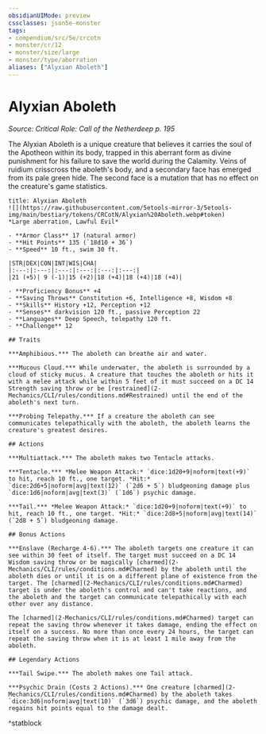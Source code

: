 ```yaml
---
obsidianUIMode: preview
cssclasses: json5e-monster
tags:
- compendium/src/5e/crcotn
- monster/cr/12
- monster/size/large
- monster/type/aberration
aliases: ["Alyxian Aboleth"]
---
```

# Alyxian Aboleth
*Source: Critical Role: Call of the Netherdeep p. 195*  

The Alyxian Aboleth is a unique creature that believes it carries the soul of the Apotheon within its body, trapped in this aberrant form as divine punishment for his failure to save the world during the Calamity. Veins of ruidium crisscross the aboleth's body, and a secondary face has emerged from its pale green hide. The second face is a mutation that has no effect on the creature's game statistics.

```ad-statblock
title: Alyxian Aboleth
![](https://raw.githubusercontent.com/5etools-mirror-3/5etools-img/main/bestiary/tokens/CRCotN/Alyxian%20Aboleth.webp#token)
*Large aberration, Lawful Evil*

- **Armor Class** 17 (natural armor)
- **Hit Points** 135 (`18d10 + 36`)
- **Speed** 10 ft., swim 30 ft.

|STR|DEX|CON|INT|WIS|CHA|
|:---:|:---:|:---:|:---:|:---:|:---:|
|21 (+5)| 9 (-1)|15 (+2)|18 (+4)|18 (+4)|18 (+4)|

- **Proficiency Bonus** +4
- **Saving Throws** Constitution +6, Intelligence +8, Wisdom +8
- **Skills** History +12, Perception +12
- **Senses** darkvision 120 ft., passive Perception 22
- **Languages** Deep Speech, telepathy 120 ft.
- **Challenge** 12

## Traits

***Amphibious.*** The aboleth can breathe air and water.

***Mucous Cloud.*** While underwater, the aboleth is surrounded by a cloud of sticky mucus. A creature that touches the aboleth or hits it with a melee attack while within 5 feet of it must succeed on a DC 14 Strength saving throw or be [restrained](2-Mechanics/CLI/rules/conditions.md#Restrained) until the end of the aboleth's next turn.

***Probing Telepathy.*** If a creature the aboleth can see communicates telepathically with the aboleth, the aboleth learns the creature's greatest desires.

## Actions

***Multiattack.*** The aboleth makes two Tentacle attacks.

***Tentacle.*** *Melee Weapon Attack:* `dice:1d20+9|noform|text(+9)` to hit, reach 10 ft., one target. *Hit:* `dice:2d6+5|noform|avg|text(12)` (`2d6 + 5`) bludgeoning damage plus `dice:1d6|noform|avg|text(3)` (`1d6`) psychic damage.

***Tail.*** *Melee Weapon Attack:* `dice:1d20+9|noform|text(+9)` to hit, reach 10 ft., one target. *Hit:* `dice:2d8+5|noform|avg|text(14)` (`2d8 + 5`) bludgeoning damage.

## Bonus Actions

***Enslave (Recharge 4-6).*** The aboleth targets one creature it can see within 30 feet of itself. The target must succeed on a DC 14 Wisdom saving throw or be magically [charmed](2-Mechanics/CLI/rules/conditions.md#Charmed) by the aboleth until the aboleth dies or until it is on a different plane of existence from the target. The [charmed](2-Mechanics/CLI/rules/conditions.md#Charmed) target is under the aboleth's control and can't take reactions, and the aboleth and the target can communicate telepathically with each other over any distance.

The [charmed](2-Mechanics/CLI/rules/conditions.md#Charmed) target can repeat the saving throw whenever it takes damage, ending the effect on itself on a success. No more than once every 24 hours, the target can repeat the saving throw when it is at least 1 mile away from the aboleth.

## Legendary Actions

***Tail Swipe.*** The aboleth makes one Tail attack.

***Psychic Drain (Costs 2 Actions).*** One creature [charmed](2-Mechanics/CLI/rules/conditions.md#Charmed) by the aboleth takes `dice:3d6|noform|avg|text(10)` (`3d6`) psychic damage, and the aboleth regains hit points equal to the damage dealt.
```
^statblock